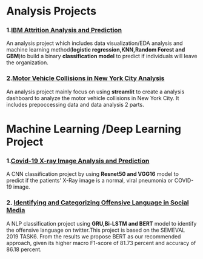 # Analysis Projects

### 1.[IBM Attrition Analysis and Prediction](https://github.com/JM3309/Projects/tree/master/IBM_Attrition_Analysis)

An analysis project which includes data visualization/EDA analysis and machine learning method(**logistic regression,KNN,Random Forest and GBM**)to build a binary **classification model** to predict if individuals will leave the organization.


### 2.[Motor Vehicle Collisions in New York City Analysis](https://github.com/JM3309/Projects/tree/master/Motor_Vehicle_Collisions_in_New_York_City)
An analysis project mainly focus on using **streamlit** to create a analysis dashboard to analyze the motor vehicle collisions in New York City. It includes prepoccessing data and data analysis 2 parts.

# Machine Learning /Deep Learning Project

### 1.[Covid-19 X-ray Image Analysis and Prediction](https://github.com/JM3309/Projects/tree/master/Covid-19_Xray_plot_Analysis)
A CNN classification project by using **Resnet50 and VGG16** model to predict if the patients' X-Ray image is a normal, viral pneumonia or COVID-19 image.

### 2. [Identifying and Categorizing Offensive Language in Social Media](https://github.com/JM3309/cs_576/tree/master/projects)
A NLP classification project using **GRU,Bi-LSTM and BERT** model to identify the offensive language on twitter.This project is based on the SEMEVAL 2019 TASK6. From the results we propose BERT as our recommended approach, given its higher macro F1-score of 81.73 percent and accuracy of 86.18 percent.

